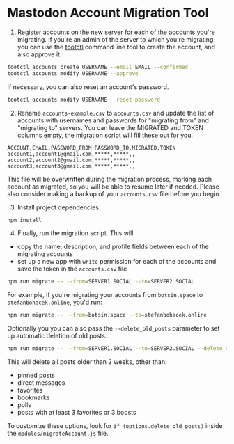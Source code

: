 # Mastodon Account Migration Tool

1. Register accounts on the new server for each of the accounts you're migrating. If you're an admin of the server to which you're migrating, you can use the [tootctl](https://docs.joinmastodon.org/admin/tootctl/) command line tool to create the account, and also approve it.

```sh
tootctl accounts create USERNAME --email EMAIL --confirmed
tootctl accounts modify USERNAME --approve
```

If necessary, you can also reset an account's password.

```sh
tootctl accounts modify USERNAME --reset-password
```

2. Rename `accounts-example.csv` to `accounts.csv` and update the list of accounts with usernames and passwords for "migrating from" and "migrating to" servers. You can leave the MIGRATED and TOKEN columns empty, the migration script will fill these out for you.

```
ACCOUNT,EMAIL,PASSWORD_FROM,PASSWORD_TO,MIGRATED,TOKEN
account1,account1@gmail.com,*****,*****,,
account2,account2@gmail.com,*****,*****,,
account3,account3@gmail.com,*****,*****,,
```

This file will be overwritten during the migration process, marking each account as migrated, so you will be able to resume later if needed. Please also consider making a backup of your `accounts.csv` file before you begin.

3. Install project dependencies.

```sh
npm install
```

4. Finally, run the migration script. This will

- copy the name, description, and profile fields between each of the migrating accounts
- set up a new app with `write` permission for each of the accounts and save the token in the `accounts.csv` file

```sh
npm run migrate -- --from=SERVER1.SOCIAL --to=SERVER2.SOCIAL
```

For example, if you're migrating your accounts from `botsin.space` to `stefanbohacek.online`, you'd run:

```sh
npm run migrate -- --from=botsin.space --to=stefanbohacek.online
```

Optionally you you can also pass the `--delete_old_posts` parameter to set up automatic deletion of old posts.

```sh
npm run migrate -- --from=SERVER1.SOCIAL --to=SERVER2.SOCIAL --delete_old_posts
```

This will delete all posts older than 2 weeks, other than:

- pinned posts
- direct messages
- favorites
- bookmarks
- polls
- posts with at least 3 favorites or 3 boosts

To customize these options, look for `if (options.delete_old_posts)` inside the `modules/migrateAccount.js` file.
